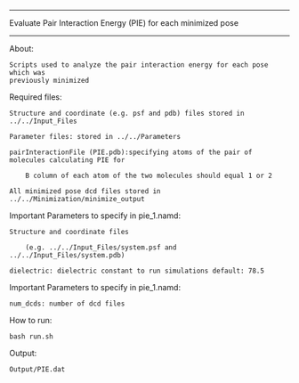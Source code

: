 **********************************************
Evaluate Pair Interaction Energy (PIE) for each minimized pose
**********************************************

About:
	
	Scripts used to analyze the pair interaction energy for each pose which was
	previously minimized

Required files:
	
	Structure and coordinate (e.g. psf and pdb) files stored in ../../Input_Files
	
	Parameter files: stored in ../../Parameters
	
	pairInteractionFile (PIE.pdb):specifying atoms of the pair of molecules calculating PIE for
	
		B column of each atom of the two molecules should equal 1 or 2 
	
	All minimized pose dcd files stored in ../../Minimization/minimize_output 

Important Parameters to specify in pie_1.namd: 
	
	Structure and coordinate files 
		
		(e.g. ../../Input_Files/system.psf and ../../Input_Files/system.pdb)
	
	dielectric: dielectric constant to run simulations default: 78.5	

Important Parameters to specify in pie_1.namd: 
	
	num_dcds: number of dcd files

How to run:
	
	bash run.sh 

Output:
	
	Output/PIE.dat
